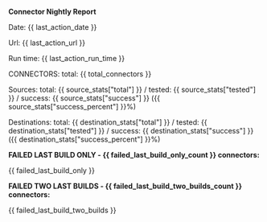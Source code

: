 **Connector Nightly Report**

Date: {{ last_action_date }}

Url: {{ last_action_url }}

Run time: {{ last_action_run_time }}


CONNECTORS:   total: {{ total_connectors }}

Sources:      total: {{ source_stats["total"] }} / tested: {{ source_stats["tested"] }} / success: {{ source_stats["success"] }} ({{ source_stats["success_percent"] }}%)

Destinations: total: {{ destination_stats["total"] }} / tested: {{ destination_stats["tested"] }} / success: {{ destination_stats["success"] }} ({{ destination_stats["success_percent"] }}%)

**FAILED LAST BUILD ONLY  - {{ failed_last_build_only_count }} connectors:**

{{ failed_last_build_only }}


**FAILED TWO LAST BUILDS - {{ failed_last_build_two_builds_count }} connectors:**

{{ failed_last_build_two_builds }}
